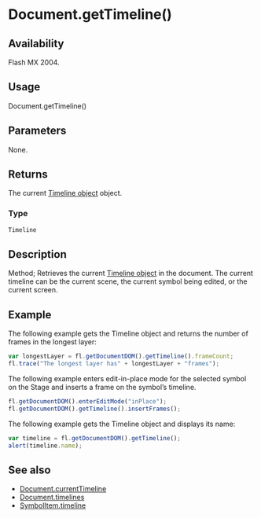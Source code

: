 # Document.getTimeline()

## Availability

Flash MX 2004.

## Usage

Document.getTimeline()

## Parameters

None.

## Returns

The current [Timeline object](../Timeline_object/Timeline_summary.md) object.

### Type

```typescript
Timeline
```

## Description

Method; Retrieves the current [Timeline object](../Timeline_object/Timeline_summary.md) in the document. The current timeline can be the current scene, the current symbol being edited, or the current screen.

## Example

The following example gets the Timeline object and returns the number of frames in the longest layer:

```javascript
var longestLayer = fl.getDocumentDOM().getTimeline().frameCount;
fl.trace("The longest layer has" + longestLayer + "frames");
```

The following example enters edit-in-place mode for the selected symbol on the Stage and inserts a frame on the symbol’s timeline.

```javascript
fl.getDocumentDOM().enterEditMode("inPlace");
fl.getDocumentDOM().getTimeline().insertFrames();
```

The following example gets the Timeline object and displays its name:

```javascript
var timeline = fl.getDocumentDOM().getTimeline();
alert(timeline.name);
```

## See also

- [Document.currentTimeline](../Document_object/Document39.md)
- [Document.timelines](../Document_object/Document5995.md)
- [SymbolItem.timeline](../SymbolItem_object/SymbolItem12.md)
